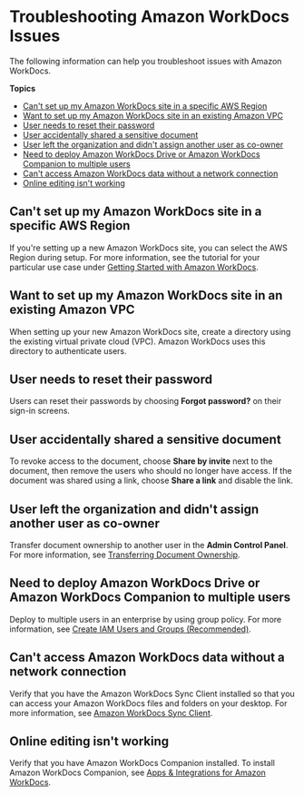 # Troubleshooting Amazon WorkDocs Issues<a name="troubleshooting"></a>

The following information can help you troubleshoot issues with Amazon WorkDocs\.

**Topics**
+ [Can't set up my Amazon WorkDocs site in a specific AWS Region](#region)
+ [Want to set up my Amazon WorkDocs site in an existing Amazon VPC](#existing-vpc)
+ [User needs to reset their password](#password)
+ [User accidentally shared a sensitive document](#sensitive-share)
+ [User left the organization and didn't assign another user as co\-owner](#user-left)
+ [Need to deploy Amazon WorkDocs Drive or Amazon WorkDocs Companion to multiple users](#deploy-multiple)
+ [Can't access Amazon WorkDocs data without a network connection](#access-no-network)
+ [Online editing isn't working](#online-editing)

## Can't set up my Amazon WorkDocs site in a specific AWS Region<a name="region"></a>

If you're setting up a new Amazon WorkDocs site, you can select the AWS Region during setup\. For more information, see the tutorial for your particular use case under [Getting Started with Amazon WorkDocs](getting_started.md)\.

## Want to set up my Amazon WorkDocs site in an existing Amazon VPC<a name="existing-vpc"></a>

When setting up your new Amazon WorkDocs site, create a directory using the existing virtual private cloud \(VPC\)\. Amazon WorkDocs uses this directory to authenticate users\.

## User needs to reset their password<a name="password"></a>

Users can reset their passwords by choosing **Forgot password?** on their sign\-in screens\.

## User accidentally shared a sensitive document<a name="sensitive-share"></a>

To revoke access to the document, choose **Share by invite** next to the document, then remove the users who should no longer have access\. If the document was shared using a link, choose **Share a link** and disable the link\.

## User left the organization and didn't assign another user as co\-owner<a name="user-left"></a>

Transfer document ownership to another user in the **Admin Control Panel**\. For more information, see [Transferring Document Ownership](transfer-docs.md)\.

## Need to deploy Amazon WorkDocs Drive or Amazon WorkDocs Companion to multiple users<a name="deploy-multiple"></a>

Deploy to multiple users in an enterprise by using group policy\. For more information, see [Create IAM Users and Groups \(Recommended\)](prereqs.md#create_iam_user)\.

## Can't access Amazon WorkDocs data without a network connection<a name="access-no-network"></a>

Verify that you have the Amazon WorkDocs Sync Client installed so that you can access your Amazon WorkDocs files and folders on your desktop\. For more information, see [Amazon WorkDocs Sync Client](https://docs.aws.amazon.com/workdocs/latest/userguide/sync_client_help.html)\.

## Online editing isn't working<a name="online-editing"></a>

Verify that you have Amazon WorkDocs Companion installed\. To install Amazon WorkDocs Companion, see [Apps & Integrations for Amazon WorkDocs](https://amazonworkdocs.com/apps.html)\.